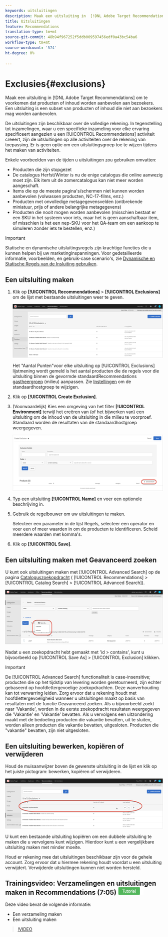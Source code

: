```yaml
---
keywords: uitsluitingen
description: Maak een uitsluiting in  [!DNL Adobe Target Recommendations] om te voorkomen dat producten of inhoud worden aanbevolen aan bezoekers.
title: Uitsluitingen
feature: Recommendations
translation-type: tm+mt
source-git-commit: 48b94f967252f5ddb009597456edf0a43bc54ba6
workflow-type: tm+mt
source-wordcount: '574'
ht-degree: 0%

---
```



# Exclusies{#exclusions}

Maak een uitsluiting in [!DNL Adobe Target Recommendations] om te voorkomen dat producten of inhoud worden aanbevolen aan bezoekers. Een uitsluiting is een subset van producten of inhoud die niet aan bezoekers mag worden aanbevolen.

De uitsluitingen zijn beschikbaar over de volledige rekening. In tegenstelling tot inzamelingen, waar u een specifieke inzameling voor elke ervaring specificeert aangezien u een [!UICONTROL Recommendations] activiteit creeert, zijn de uitsluitingen op alle activiteiten over de rekening van toepassing. Er is geen optie om een uitsluitingsgroep toe te wijzen tijdens het maken van activiteiten.

Enkele voorbeelden van de tijden u uitsluitingen zou gebruiken omvatten:

* Producten die zijn stopgezet
* De catalogus Herfst/Winter is nu de enige catalogus die online aanwezig moet zijn. Elk item uit de zomercatalogus kan niet meer worden aangeschaft.
* Items die op de meeste pagina&#39;s/schermen niet kunnen worden aanbevolen (volwassen producten, NC-17-films, enz.)
* Producten met onvolledige metagegevensvelden (ontbrekende miniatuur, prijs of andere belangrijke metagegevens)
* Producten die nooit mogen worden aanbevolen (misschien bestaat er een SKU in het systeem voor iets, maar het is geen aanschafbaar item, of misschien is het een nep-SKU voor het QA-team om een aankoop te simuleren zonder iets te bestellen, enz.)

>[!IMPORTANT]
>
>Statische en dynamische uitsluitingsregels zijn krachtige functies die u kunnen helpen bij uw marketinginspanningen. Voor gedetailleerde informatie, voorbeelden, en gebruik-case scenario&#39;s, zie [Dynamische en Statische Regels van de Insluiting gebruiken](/help/c-recommendations/c-algorithms/use-dynamic-and-static-inclusion-rules.md#concept_4CB5C0FA705D4E449BD0B37B3D987F9F).

## Een uitsluiting maken

1. Klik op **[!UICONTROL Recommendations]** > **[!UICONTROL Exclusions]** om de lijst met bestaande uitsluitingen weer te geven.

   ![](assets/exclusions_list.png)

   Het &quot;Aantal Punten&quot;voor elke uitsluiting op [!UICONTROL Exclusions] lijstmening wordt gemeld is het aantal producten die de regels voor die uitsluiting binnen de gevormde standaardRecommendations [gastheergroep](/help/administrating-target/hosts.md) (milieu) aanpassen. Zie [Instellingen](/help/c-recommendations/plan-implement.md#concept_C1E1E2351413468692D6C21145EF0B84) om de standaardhostgroep te wijzigen.

1. Klik op **[!UICONTROL Create Exclusion]**.

1. (Voorwaardelijk) Kies een omgeving van het filter **[!UICONTROL Environment]** terwijl het creëren van (of het bijwerken van) een uitsluiting om de inhoud van de uitsluiting in die milieu te voorproef. Standaard worden de resultaten van de standaardhostgroep weergegeven.

   ![Uitsluiting maken](/help/c-recommendations/c-products/assets/CreateExclusion.png)

1. Typ een uitsluiting **[!UICONTROL Name]** en voer een optionele beschrijving in.

1. Gebruik de regelbouwer om uw uitsluitingen te maken.

   Selecteer een parameter in de lijst Regels, selecteer een operator en voer een of meer waarden in om de producten te identificeren. Scheid meerdere waarden met komma&#39;s.

1. Klik op **[!UICONTROL Save]**.

## Een uitsluiting maken met Geavanceerd zoeken

U kunt ook uitsluitingen maken met [!UICONTROL Advanced Search] op de pagina [Cataloguszoekopdracht](/help/c-recommendations/c-products/catalog-search.md#save-as) ( [!UICONTROL Recommendations] > [!UICONTROL Catalog Search] > [!UICONTROL Advanced Search]).

![Opslaan als dialoogvenster](/help/c-recommendations/c-products/assets/save-as.png)

Nadat u een zoekopdracht hebt gemaakt met &#39;id > contains&#39;, kunt u bijvoorbeeld op [!UICONTROL Save As] > [!UICONTROL Exclusion] klikken.

>[!IMPORTANT]
>
>De [!UICONTROL Advanced Search] functionaliteit is case-insensitive; producten die op het tijdstip van levering worden geretourneerd, zijn echter gebaseerd op hoofdlettergevoelige zoekopdrachten. Deze wanverhouding kan tot verwarring leiden. Zorg ervoor dat u rekening houdt met hoofdlettergevoeligheid wanneer u uitsluitingen maakt op basis van resultaten met de functie Geavanceerd zoeken. Als u bijvoorbeeld zoekt naar &#39;Vakantie&#39;, worden in de eerste zoekopdracht resultaten weergegeven die &#39;Vakantie&#39; en &#39;Vakantie&#39; bevatten. Als u vervolgens een uitzondering maakt met de bedoeling producten die vakantie bevatten, uit te sluiten, worden alleen producten die vakantie bevatten, uitgesloten. Producten die &quot;vakantie&quot; bevatten, zijn niet uitgesloten.

## Een uitsluiting bewerken, kopiëren of verwijderen

Houd de muisaanwijzer boven de gewenste uitsluiting in de lijst en klik op het juiste pictogram: bewerken, kopiëren of verwijderen.

![Pictogrammen verbergen voor een uitsluiting](/help/c-recommendations/c-products/assets/hover-exclusions.png)

U kunt een bestaande uitsluiting kopiëren om een dubbele uitsluiting te maken die u vervolgens kunt wijzigen. Hierdoor kunt u een vergelijkbare uitsluiting maken met minder moeite.

Houd er rekening mee dat uitsluitingen beschikbaar zijn voor de gehele account. Zorg ervoor dat u hiermee rekening houdt voordat u een uitsluiting verwijdert. Verwijderde uitsluitingen kunnen niet worden hersteld.

## Trainingsvideo: Verzamelingen en uitsluitingen maken in Recommendations (7:05) ![Zelfstudie-badge](/help/assets/tutorial.png)

Deze video bevat de volgende informatie:

* Een verzameling maken
* Een uitsluiting maken

>[!VIDEO](https://video.tv.adobe.com/v/27689)